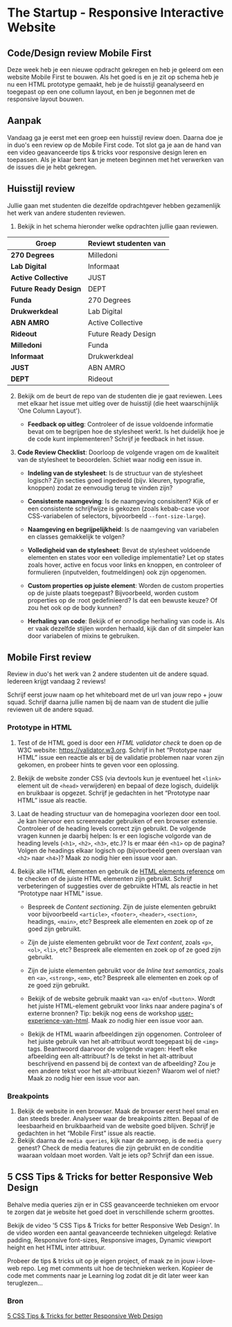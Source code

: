 # The Startup - Responsive Interactive Website

## Code/Design review Mobile First

Deze week heb je een nieuwe opdracht gekregen en heb je geleerd om een website Mobile First te bouwen. Als het goed is en je zit op schema heb je nu een HTML prototype gemaakt, heb je de huisstijl geanalyseerd en toegepast op een one collumn layout, en ben je begonnen met de responsive layout bouwen. 

## Aanpak

Vandaag ga je eerst met een groep een huisstijl review doen. Daarna doe je in duo's een review op de Mobile First code. Tot slot ga je aan de hand van een video geavanceerde tips & tricks voor responsive design leren en toepassen. Als je klaar bent kan je meteen beginnen met het verwerken van de issues die je hebt gekregen.


## Huisstijl review

Jullie gaan met studenten die dezelfde opdrachtgever hebben gezamenlijk het werk van andere studenten reviewen.

1. Bekijk in het schema hieronder welke opdrachten jullie gaan reviewen.

| Groep | Reviewt studenten van |
|---|---|
| **270 Degrees** | Milledoni |
| **Lab Digital** | Informaat |
| **Active Collective** | JUST |
| **Future Ready Design** | DEPT |
| **Funda** | 270 Degrees |
| **Drukwerkdeal** | Lab Digital |
| **ABN AMRO** | Active Collective  |
| **Rideout** | Future Ready Design |
| **Milledoni** | Funda |
| **Informaat** | Drukwerkdeal |
| **JUST** | ABN AMRO |
| **DEPT** | Rideout |

2. Bekijk om de beurt de repo van de studenten die je gaat reviewen. Lees met elkaar het issue met uitleg over de huisstijl (die heet waarschijnlijk 'One Column Layout'). 
   - **Feedback op uitleg**: Controleer of de issue voldoende informatie bevat om te begrijpen hoe de stylesheet werkt. Is het duidelijk hoe je de code kunt implementeren? Schrijf je feedback in het issue.

3. **Code Review Checklist**: Doorloop de volgende vragen om de kwaliteit van de stylesheet te beoordelen. Schiet waar nodig een issue in.

   - **Indeling van de stylesheet**: Is de structuur van de stylesheet logisch? Zijn secties goed ingedeeld (bijv. kleuren, typografie, knoppen) zodat ze eenvoudig terug te vinden zijn?
   
   - **Consistente naamgeving**: Is de naamgeving consisitent? Kijk of er een consistente schrijfwijze is gekozen (zoals kebab-case voor CSS-variabelen of selectors, bijvoorbeeld `--font-size-large`).
   
   - **Naamgeving en begrijpelijkheid**: Is de naamgeving van variabelen en classes gemakkelijk te volgen? 

   - **Volledigheid van de stylesheet**: Bevat de stylesheet voldoende elementen en states voor een volledige implementatie? Let op states zoals hover, active en focus voor links en knoppen, en controleer of formulieren (inputvelden, foutmeldingen) ook zijn opgenomen.

   - **Custom properties op juiste element**: Worden de custom properties op de juiste plaats toegepast? Bijvoorbeeld, worden custom properties op de :root gedefinieerd? Is dat een bewuste keuze? Of zou het ook op de body kunnen?

   - **Herhaling van code**: Bekijk of er onnodige herhaling van code is. Als er vaak dezelfde stijlen worden herhaald, kijk dan of dit simpeler kan door variabelen of mixins te gebruiken.

## Mobile First review

Review in duo's het werk van 2 andere studenten uit de andere squad. Iedereen krijgt vandaag 2 reviews!

Schrijf eerst jouw naam op het whiteboard met de url van jouw repo + jouw squad. 
Schrijf daarna jullie namen bij de naam van de student die jullie reviewen uit de andere squad.

### Prototype in HTML

1. Test of de HTML goed is door een _HTML validator check_ te doen op de W3C website: https://validator.w3.org. Schrijf in het “Prototype naar HTML” issue een reactie als er bij de validatie problemen naar voren zijn gekomen, en probeer hints te geven voor een oplossing.

2. Bekijk de website zonder CSS (via devtools kun je eventueel het `<link>` element uit de `<head>` verwijderen) en bepaal of deze logisch, duidelijk en bruikbaar is opgezet. Schrijf je gedachten in het “Prototype naar HTML” issue als reactie.

3. Laat de heading structuur van de homepagina voorlezen door een tool. Je kan hiervoor een screenreader gebruiken of een browser extensie. Controleer of de heading levels correct zijn gebruikt. De volgende vragen kunnen je daarbij helpen: Is er een logische volgorde van de heading levels (`<h1>`, `<h2>`, `<h3>`, etc.)? Is er maar één `<h1>` op de pagina? Volgen de headings elkaar logisch op (bijvoorbeeld geen overslaan van `<h2>` naar `<h4>`)? Maak zo nodig hier een issue voor aan.

4. Bekijk alle HTML elementen en gebruik de [HTML elements reference](https://developer.mozilla.org/en-US/docs/Web/HTML/Element) om te checken of de juiste HTML elementen zijn gebruikt. Schrijf verbeteringen of suggesties over de gebruikte HTML  als reactie in het “Prototype naar HTML” issue.

   - Bespreek de *Content sectioning*. Zijn de juiste elementen gebruikt voor bijvoorbeeld `<article>`, `<footer>`, `<header>`, `<section>`,  headings, `<main>`, etc? Bespreek alle elementen en zoek op of ze goed zijn gebruikt.

   - Zijn de juiste elementen gebruikt voor de *Text content*, zoals `<p>`, `<ol>`, `<li>`, etc? Bespreek alle elementen en zoek op of ze goed zijn gebruikt. 

   - Zijn de juiste elementen gebruikt voor de *Inline text semantics*, zoals  en `<a>`, `<strong>`, `<em>`, etc? Bespreek alle elementen en zoek op of ze goed zijn gebruikt. 

   - Bekijk of de website gebruik maakt van `<a>` en/of `<button>`. Wordt het juiste HTML-element gebruikt voor links naar andere pagina's of externe bronnen? Tip: bekijk nog eens de workshop [user-experience-van-html](https://github.com/fdnd-task/all-human-accessible-website/blob/main/docs/user-experience-van-html.md#links). Maak zo nodig hier een issue voor aan.

   - Bekijk de HTML waarin afbeeldingen zijn opgenomen. Controleer of het juiste gebruik van het alt-attribuut wordt toegepast bij de `<img>` tags. Beantwoord daarvoor de volgende vragen: Heeft elke afbeelding een alt-attribuut? Is de tekst in het alt-attribuut beschrijvend en passend bij de context van de afbeelding? Zou je een andere tekst voor het alt-attribuut kiezen? Waarom wel of niet? Maak zo nodig hier een issue voor aan.

### Breakpoints

1. Bekijk de website in een browser. Maak de browser eerst heel smal en dan steeds breder. Analyseer waar de breakpoints zitten. Bepaal of de leesbaarheid en bruikbaarheid van de website goed blijven. Schrijf je gedachten in het “Mobile First” issue als reactie.
2. Bekijk daarna de `media queries`, kijk naar de aanroep, is de `media query` genest? Check de media features die zijn gebruikt en de conditie waaraan voldaan moet worden. Valt je iets op? Schrijf dan een issue. 


## 5 CSS Tips & Tricks for better Responsive Web Design 

Behalve media queries zijn er in CSS geavanceerde technieken om ervoor te zorgen dat je website het goed doet in verschillende scherm groottes. 

Bekijk de video '5 CSS Tips & Tricks for better Responsive Web Design'. In de video worden een aantal geavanceerde technieken uitgelegd: Relative padding, Responsive font-sizes, Responsive images, Dynamic viewport height en het HTML inter attribuur.

Probeer de tips & tricks uit op je eigen project, of maak ze in jouw i-love-web repo. Leg met comments uit hoe de technieken werken. Kopieer de code met comments naar je Learning log zodat dit je dit later weer kan teruglezen...

### Bron
[5 CSS Tips & Tricks for better Responsive Web Design](https://www.youtube.com/watch?v=2IV08sP9m3U)